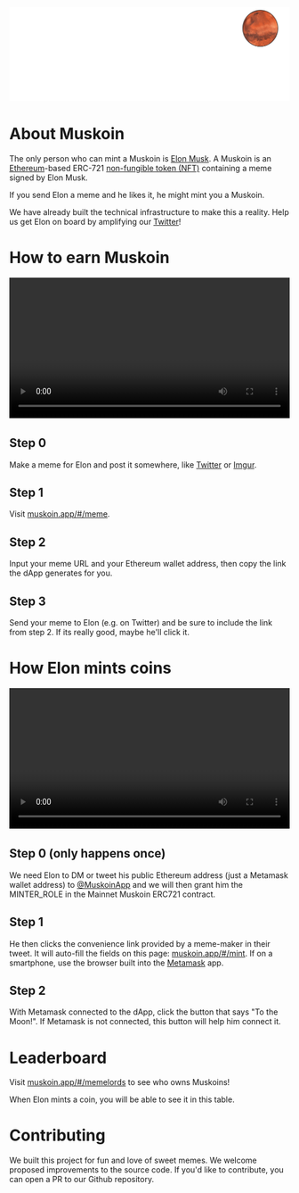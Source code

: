 <p align="center">
  <img src="./media/svg/muskoin_rocket_animation.svg">
</p>

# About Muskoin

The only person who can mint a Muskoin is <a href="https://media.giphy.com/media/3jcgPn9fzfaXc1EHJC/giphy.gif">Elon Musk</a>. A Muskoin is an <a href="https://ethereum.org">Ethereum</a>-based ERC-721 <a href="https://en.wikipedia.org/wiki/Non-fungible_token">non-fungible token (NFT)</a> containing a meme signed by Elon Musk.

If you send Elon a meme and he likes it, he might mint you a Muskoin.

We have already built the technical infrastructure to make this a reality. Help us get Elon on board by amplifying our <a href="https://www.twitter.com/MuskoinApp">Twitter</a>!

# How to earn Muskoin 

<video width="100%" controls="controls">
  <source src="./media/meme_instructions.mp4" type="video/mp4">
</video>


## Step 0

Make a meme for Elon and post it somewhere, like <a href="https://www.twitter.com">Twitter</a> or <a href="https://imgur.com/">Imgur</a>.

## Step 1

Visit <a href="http://muskoin.app/#/meme">muskoin.app/#/meme</a>.

## Step 2

Input your meme URL and your Ethereum wallet address, then copy the link the dApp generates for you. 

## Step 3

Send your meme to Elon (e.g. on Twitter) and be sure to include the link from step 2. If its really good, maybe he'll click it. 

# How Elon mints coins

<video width="100%" controls="controls">
  <source src="./media/mint_instructions.mp4" type="video/mp4">
</video>

## Step 0 (only happens once) 

We need Elon to DM or tweet his public Ethereum address (just a Metamask wallet address) to <a href="https://www.twitter.com/MuskoinApp">@MuskoinApp</a> and we will then grant him the MINTER_ROLE in the Mainnet Muskoin ERC721 contract. 

## Step 1

He then clicks the convenience link provided by a meme-maker in their tweet. It will auto-fill the fields on this page: <a href="http://muskoin.app/#/mint">muskoin.app/#/mint</a>. If on a smartphone, use the browser built into the <a href="https://metamask.io">Metamask</a> app. 

## Step 2

With Metamask connected to the dApp, click the button that says "To the Moon!". If Metamask is not connected, this button will help him connect it.

# Leaderboard

Visit <a href="http://muskoin.app/#/memelords">muskoin.app/#/memelords</a> to see who owns Muskoins!

When Elon mints a coin, you will be able to see it in this table.

# Contributing

We built this project for fun and love of sweet memes. We welcome proposed improvements to the source code. If you'd like to contribute, 
you can open a PR to our Github repository.
